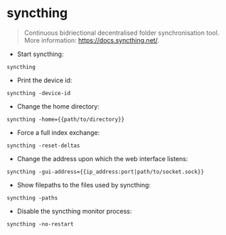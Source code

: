 # syncthing

> Continuous bidriectional decentralised folder synchronisation tool.
> More information: <https://docs.syncthing.net/>.

- Start syncthing:

`syncthing`

- Print the device id:

`syncthing -device-id`

- Change the home directory:

`syncthing -home={{path/to/directory}}`

- Force a full index exchange:

`syncthing -reset-deltas`

- Change the address upon which the web interface listens:

`syncthing -gui-address={{ip_address:port|path/to/socket.sock}}`

- Show filepaths to the files used by syncthing:

`syncthing -paths`

- Disable the syncthing monitor process:

`syncthing -no-restart`
